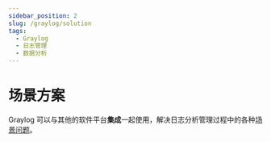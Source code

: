 ```yaml
---
sidebar_position: 2
slug: /graylog/solution
tags:
  - Graylog
  - 日志管理
  - 数据分析
---
```


# 场景方案

Graylog 可以与其他的软件平台**集成**一起使用，解决日志分析管理过程中的各种[场景问题](https://www.graylog.org/)。
